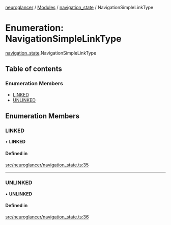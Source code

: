 [neuroglancer](../README.md) / [Modules](../modules.md) / [navigation\_state](../modules/navigation_state.md) / NavigationSimpleLinkType

# Enumeration: NavigationSimpleLinkType

[navigation_state](../modules/navigation_state.md).NavigationSimpleLinkType

## Table of contents

### Enumeration Members

- [LINKED](navigation_state.NavigationSimpleLinkType.md#linked)
- [UNLINKED](navigation_state.NavigationSimpleLinkType.md#unlinked)

## Enumeration Members

### LINKED

• **LINKED**

#### Defined in

[src/neuroglancer/navigation_state.ts:35](https://github.com/ActiveBrainAtlas2/neuroglancer/blob/8fef58ad/src/neuroglancer/navigation_state.ts#L35)

___

### UNLINKED

• **UNLINKED**

#### Defined in

[src/neuroglancer/navigation_state.ts:36](https://github.com/ActiveBrainAtlas2/neuroglancer/blob/8fef58ad/src/neuroglancer/navigation_state.ts#L36)
